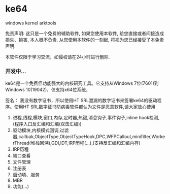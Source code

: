 # ke64
windows kernel arktools

免责声明:
这只是一个免费的辅助软件, 如果您使用本软件, 给您直接或者间接造成损失、损害, 本人概不负责. 从您使用本软件的一刻起, 将视为您已经接受了本免责声明.

本软件仅限于学习交流，如侵权请在24小时进行删除.

### 开发中...

ke64是一个免费但功能强大的内核研究工具。它支持从Windows 7位(7601)到Windows 10(19042)，仅支持x64位系统，

签名：
我没有数字证书，所以使用HT SRL泄漏的数字证书来签署ke64的驱动程序。使用HT SRL数字证书防病毒软件都认为文件是恶意软件,请大家放心使用

1. 进程,线程,模块,窗口,内存,定时器,热键,消息钩子,事件钩子,inline hook检测,(程序入口反汇编和汇编(双击汇编))
2. 驱动模块,内核模式回调,过滤器,callbak,ObjectType,ObjectTypeHook,DPC,WFPCallout,minifilter,WorkerThread(堆栈回溯),GDI,IDT,IRP历程(...),(支持反汇编和汇编内存)
3. IRP历程
4. 端口查看
5. 文件管理
6. 注册表
7. 启动项、服务
8. MBR
9. 功能(...)
